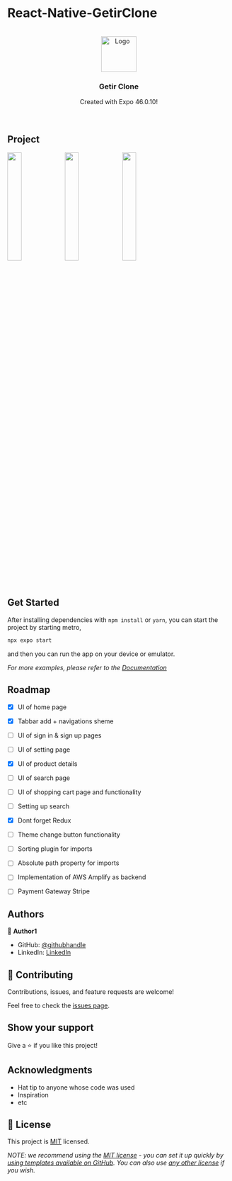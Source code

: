 # React-Native-GetirClone





<!-- PROJECT LOGO -->
<br />
<div align="center">
  <a href="https://spotify.com">
    <img src="https://upload.wikimedia.org/wikipedia/commons/5/58/Getir_logo.png" alt="Logo" width="80">
  </a>

  <h3 align="center">Getir Clone</h3>

  <p align="center">
    Created with Expo 46.0.10! 
    <br />
    <br />
    <br />
  </p>
</div>

<!-- PROJECT -->

##  Project

<div flex-directiom:"row" >
<img src="https://user-images.githubusercontent.com/96943978/195986913-8ac6bfeb-0272-4aa4-998d-c052155e0d2e.png" width=25% height=25%>
<img src="https://user-images.githubusercontent.com/96943978/196880459-578de433-07f4-4507-ab24-25a59a64b846.png" width=25% height=25%>
<img src="https://user-images.githubusercontent.com/96943978/197196265-8163dfd0-c216-46bd-bb3c-4b6c7e63c92c.png" width=25% height=25%>


 </div>





## Get Started

After installing dependencies with `npm install` or `yarn`, you can start the project by starting metro,

```bash
npx expo start
```

and then you can run the app on your device or emulator.

_For more examples, please refer to the [Documentation](https://reactnative.dev/docs/environment-setup)_

<!-- ROADMAP -->

## Roadmap
-   [x] UI of home page
-   [x] Tabbar add + navigations sheme
-   [ ] UI of sign in & sign up pages
-   [ ] UI of setting page
-   [x] UI of product details
-   [ ] UI of search page
-   [ ] UI of shopping cart page and functionality
-   [ ] Setting up search
-   [x] Dont forget Redux
-   [ ] Theme change button functionality
-   [ ] Sorting plugin for imports
-   [ ] Absolute path property for imports
-   [ ] Implementation of AWS Amplify as backend
-   [ ] Payment Gateway Stripe



## Authors

👤 **Author1**

- GitHub: [@githubhandle](https://github.com/batuctn)
- LinkedIn: [LinkedIn](https://www.linkedin.com/in/batu%C3%A7etin/)



## 🤝 Contributing

Contributions, issues, and feature requests are welcome!

Feel free to check the [issues page](https://github.com/batuctn/GetirClone/issues).

## Show your support

Give a ⭐️ if you like this project!

## Acknowledgments

- Hat tip to anyone whose code was used
- Inspiration
- etc

## 📝 License

This project is [MIT](./LICENSE) licensed.

_NOTE: we recommend using the [MIT license](https://choosealicense.com/licenses/mit/) - you can set it up quickly by [using templates available on GitHub](https://docs.github.com/en/communities/setting-up-your-project-for-healthy-contributions/adding-a-license-to-a-repository). You can also use [any other license](https://choosealicense.com/licenses/) if you wish._
